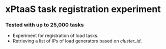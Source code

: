 # xPtaaS task registration experiment

### Tested with up to 25,000 tasks

- Experiment for registration of load tasks.
- Retrieving a list of IPs of load generators based on *cluster_id*.
